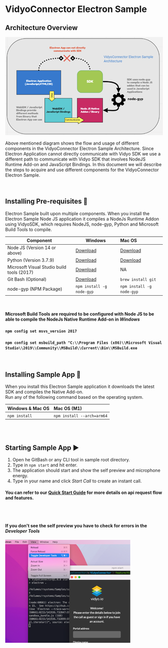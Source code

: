﻿
# VidyoConnector Electron Sample 

## Architecture Overview

![App Icon](connector/images/img-overview.png?raw=true "Architecture Overview")

Above mentioned diagram shows the flow and usage of different components in the VidyoConnector Electron Sample Architecture. Since Electron Application cannot directly communicate with Vidyo SDK we use a different path to communicate with Vidyo SDK that involves NodeJS Runtime Add-on and JavaScript Bindings. In this document we will describe the steps to acquire and use different components for the VidyoConnector Electron Sample.
<br><br><br>


## Installing Pre-requisites :rocket: 

Electron Sample built upon multiple components. When you install the Electron Sample Node JS application it compiles a NodeJs Runtime Addon using VidyoSDK, which requires NodeJS, node-gyp, Python and Microsoft Build Tools to compile.

|Component|Windows|Mac OS|
|---------------|-------|:------|
|Node JS (Version 14 or above)|[Download](https://nodejs.org/dist/v18.12.1/node-v18.12.1-x64.msi)|[Download](https://nodejs.org/dist/v18.12.1/node-v18.12.1-x64.msi)|
|Python (Version 3.7.9)|[Download](https://www.python.org/ftp/python/3.7.9/python-3.7.9-amd64.exe)|[Download](https://www.python.org/ftp/python/3.7.9/python-3.7.9-macosx10.9.pkg)|
|Microsoft Visual Studio build tools (2017)|[Download](https://visualstudio.microsoft.com/thank-you-downloading-visual-studio/?sku=BuildTools&rel=16)|NA|
|Git Bash (Optional)|[Download](https://git-scm.com/downloads)|`brew install git`|
|node-gyp (NPM Package)|`npm install -g node-gyp`|`npm install -g node-gyp`|


<br>

#### Microsoft Build Tools are required to be configured with Node JS to be able to compile the NodeJs Native Runtime Add-on in *Windows*
#### `npm config set msvs_version 2017`
#### ```npm config set msbuild_path "C:\\Program Files (x86)\\Microsoft Visual Studio\\2019\\Community\\MSBuild\\Current\\Bin\\MSBuild.exe```

 <br>

## Installing Sample App :crystal_ball: 

 When you install this Electron Sample application it downloads the latest SDK and compiles the Native Add-on. 
<br>
 Run any of the following command based on the operating system.

 |Windows & Mac OS|Mac OS (M1)|
|-------------------|:------|
|`npm install`|`npm install --arch=arm64`|

  <br><br>

## Starting Sample App :arrow_forward: 

1. Open he GitBash or any CLI tool in sample root directory.
1. Type in `npm start` and hit enter.
1. The application should start and show the self preview and microphone energy.
1. Type in your name and click *Start Call* to create an instant call.

#### You can refer to our [Quick Start Guide](/quick-start-guide.md) for more details on api request flow and features.

<br><br>
#### If you don't see the self preview you have to check for errors in the *Developer Tools*
![img](connector/images/img-dev-console.png?raw=true "Opening Developer Console") 
